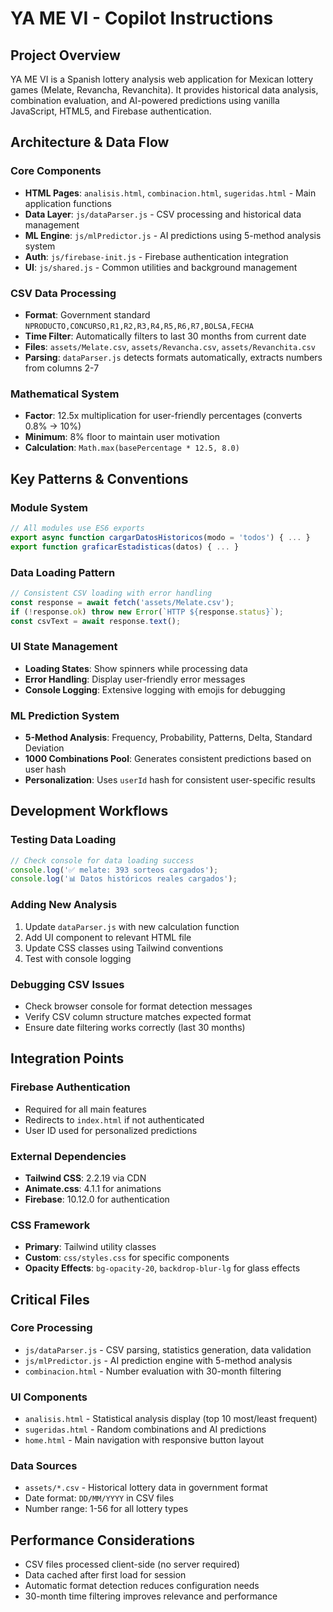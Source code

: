 # YA ME VI - Copilot Instructions

## Project Overview
YA ME VI is a Spanish lottery analysis web application for Mexican lottery games (Melate, Revancha, Revanchita). It provides historical data analysis, combination evaluation, and AI-powered predictions using vanilla JavaScript, HTML5, and Firebase authentication.

## Architecture & Data Flow

### Core Components
- **HTML Pages**: `analisis.html`, `combinacion.html`, `sugeridas.html` - Main application functions
- **Data Layer**: `js/dataParser.js` - CSV processing and historical data management
- **ML Engine**: `js/mlPredictor.js` - AI predictions using 5-method analysis system
- **Auth**: `js/firebase-init.js` - Firebase authentication integration
- **UI**: `js/shared.js` - Common utilities and background management

### CSV Data Processing
- **Format**: Government standard `NPRODUCTO,CONCURSO,R1,R2,R3,R4,R5,R6,R7,BOLSA,FECHA`
- **Time Filter**: Automatically filters to last 30 months from current date
- **Files**: `assets/Melate.csv`, `assets/Revancha.csv`, `assets/Revanchita.csv`
- **Parsing**: `dataParser.js` detects formats automatically, extracts numbers from columns 2-7

### Mathematical System
- **Factor**: 12.5x multiplication for user-friendly percentages (converts 0.8% → 10%)
- **Minimum**: 8% floor to maintain user motivation
- **Calculation**: `Math.max(basePercentage * 12.5, 8.0)`

## Key Patterns & Conventions

### Module System
```javascript
// All modules use ES6 exports
export async function cargarDatosHistoricos(modo = 'todos') { ... }
export function graficarEstadisticas(datos) { ... }
```

### Data Loading Pattern
```javascript
// Consistent CSV loading with error handling
const response = await fetch('assets/Melate.csv');
if (!response.ok) throw new Error(`HTTP ${response.status}`);
const csvText = await response.text();
```

### UI State Management
- **Loading States**: Show spinners while processing data
- **Error Handling**: Display user-friendly error messages
- **Console Logging**: Extensive logging with emojis for debugging

### ML Prediction System
- **5-Method Analysis**: Frequency, Probability, Patterns, Delta, Standard Deviation
- **1000 Combinations Pool**: Generates consistent predictions based on user hash
- **Personalization**: Uses `userId` hash for consistent user-specific results

## Development Workflows

### Testing Data Loading
```javascript
// Check console for data loading success
console.log('✅ melate: 393 sorteos cargados');
console.log('📊 Datos históricos reales cargados');
```

### Adding New Analysis
1. Update `dataParser.js` with new calculation function
2. Add UI component to relevant HTML file
3. Update CSS classes using Tailwind conventions
4. Test with console logging

### Debugging CSV Issues
- Check browser console for format detection messages
- Verify CSV column structure matches expected format
- Ensure date filtering works correctly (last 30 months)

## Integration Points

### Firebase Authentication
- Required for all main features
- Redirects to `index.html` if not authenticated
- User ID used for personalized predictions

### External Dependencies
- **Tailwind CSS**: 2.2.19 via CDN
- **Animate.css**: 4.1.1 for animations
- **Firebase**: 10.12.0 for authentication

### CSS Framework
- **Primary**: Tailwind utility classes
- **Custom**: `css/styles.css` for specific components
- **Opacity Effects**: `bg-opacity-20`, `backdrop-blur-lg` for glass effects

## Critical Files

### Core Processing
- `js/dataParser.js` - CSV parsing, statistics generation, data validation
- `js/mlPredictor.js` - AI prediction engine with 5-method analysis
- `combinacion.html` - Number evaluation with 30-month filtering

### UI Components
- `analisis.html` - Statistical analysis display (top 10 most/least frequent)
- `sugeridas.html` - Random combinations and AI predictions
- `home.html` - Main navigation with responsive button layout

### Data Sources
- `assets/*.csv` - Historical lottery data in government format
- Date format: `DD/MM/YYYY` in CSV files
- Number range: 1-56 for all lottery types

## Performance Considerations
- CSV files processed client-side (no server required)
- Data cached after first load for session
- Automatic format detection reduces configuration needs
- 30-month time filtering improves relevance and performance
